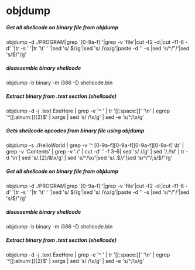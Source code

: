 # objdump

##### Get all shellcode on binary file from objdump

   objdump  -d ./PROGRAM|grep '[0-9a-f]:'|grep -v 'file'|cut -f2 -d:|cut -f1-6 -d' '|tr -s ' '|tr '\t' ' '|sed 's/ $//g'|sed 's/ /\\x/g'|paste -d '' -s |sed 's/^/"/'|sed 's/$/"/g'

##### disassemble binary shellcode

   objdump  -b binary -m i386 -D shellcode.bin

##### Extract binary from .text section (shellcode)

   objdump  -d -j .text ExeHere | grep -e '^ ' | tr '[[:space:]]' '\n' | egrep '^[[:alnum:]]{2}$' | xargs | sed 's/ /\\x/g' | sed -e 's/^/\\x/g'

##### Gets shellcode opcodes from binary file using objdump

   objdump  -s  ./HelloWorld | grep -v '^ [0-9a-f][0-9a-f][0-9a-f][0-9a-f] \b' | grep -v 'Contents' | grep -v './' | cut -d' ' -f 3-6| sed 's/ //g' | sed '/./!d' | tr -d '\n'| sed 's/.\{2\}/&\\x/g' | sed 's/^/\\x/'|sed 's/..$//'|sed 's/^/"/;s/$/"/g'

##### Get all shellcode on binary file from objdump

   objdump  -d ./PROGRAM|grep '[0-9a-f]:'|grep -v 'file'|cut -f2 -d:|cut -f1-6 -d' '|tr -s ' '|tr '\t' ' '|sed 's/ $//g'|sed 's/ /\\x/g'|paste -d '' -s |sed 's/^/"/'|sed 's/$/"/g'

##### disassemble binary shellcode

   objdump  -b binary -m i386 -D shellcode.bin

##### Extract binary from .text section (shellcode)

   objdump  -d -j .text ExeHere | grep -e '^ ' | tr '[[:space:]]' '\n' | egrep '^[[:alnum:]]{2}$' | xargs | sed 's/ /\\x/g' | sed -e 's/^/\\x/g'
